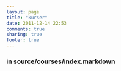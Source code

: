 ```yaml
---
layout: page
title: "kurser"
date: 2011-12-14 22:53
comments: true
sharing: true
footer: true
---
```

### in source/courses/index.markdown
